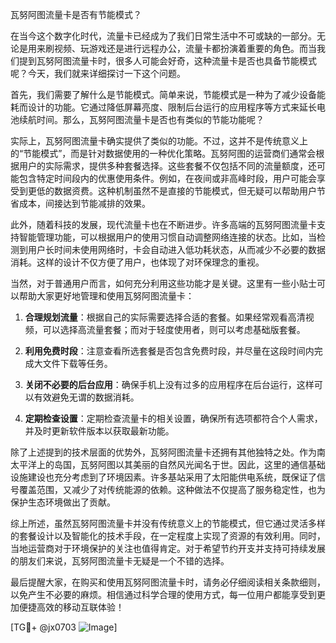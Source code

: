 瓦努阿图流量卡是否有节能模式？

在当今这个数字化时代，流量卡已经成为了我们日常生活中不可或缺的一部分。无论是用来刷视频、玩游戏还是进行远程办公，流量卡都扮演着重要的角色。而当我们提到瓦努阿图流量卡时，很多人可能会好奇，这种流量卡是否也具备节能模式呢？今天，我们就来详细探讨一下这个问题。

首先，我们需要了解什么是节能模式。简单来说，节能模式是一种为了减少设备能耗而设计的功能。它通过降低屏幕亮度、限制后台运行的应用程序等方式来延长电池续航时间。那么，瓦努阿图流量卡是否也有类似的节能功能呢？

实际上，瓦努阿图流量卡确实提供了类似的功能。不过，这并不是传统意义上的“节能模式”，而是针对数据使用的一种优化策略。瓦努阿图的运营商们通常会根据用户的实际需求，提供多种套餐选择。这些套餐不仅包括不同的流量额度，还可能包含特定时间段内的优惠使用条件。例如，在夜间或非高峰时段，用户可能会享受到更低的数据资费。这种机制虽然不是直接的节能模式，但无疑可以帮助用户节省成本，间接达到节能减排的效果。

此外，随着科技的发展，现代流量卡也在不断进步。许多高端的瓦努阿图流量卡支持智能管理功能，可以根据用户的使用习惯自动调整网络连接的状态。比如，当检测到用户长时间未使用网络时，卡会自动进入低功耗状态，从而减少不必要的数据消耗。这样的设计不仅方便了用户，也体现了对环保理念的重视。

当然，对于普通用户而言，如何充分利用这些功能才是关键。这里有一些小贴士可以帮助大家更好地管理和使用瓦努阿图流量卡：

1. **合理规划流量**：根据自己的实际需要选择合适的套餐。如果经常观看高清视频，可以选择高流量套餐；而对于轻度使用者，则可以考虑基础版套餐。

2. **利用免费时段**：注意查看所选套餐是否包含免费时段，并尽量在这段时间内完成大文件下载等任务。

3. **关闭不必要的后台应用**：确保手机上没有过多的应用程序在后台运行，这样可以有效避免无谓的数据消耗。

4. **定期检查设置**：定期检查流量卡的相关设置，确保所有选项都符合个人需求，并及时更新软件版本以获取最新功能。

除了上述提到的技术层面的优势外，瓦努阿图流量卡还拥有其他独特之处。作为南太平洋上的岛国，瓦努阿图以其美丽的自然风光闻名于世。因此，这里的通信基础设施建设也充分考虑到了环境因素。许多基站采用了太阳能供电系统，既保证了信号覆盖范围，又减少了对传统能源的依赖。这种做法不仅提高了服务稳定性，也为保护生态环境做出了贡献。

综上所述，虽然瓦努阿图流量卡并没有传统意义上的节能模式，但它通过灵活多样的套餐设计以及智能化的技术手段，在一定程度上实现了资源的有效利用。同时，当地运营商对于环境保护的关注也值得肯定。对于希望节约开支并支持可持续发展的朋友们来说，瓦努阿图流量卡无疑是一个不错的选择。

最后提醒大家，在购买和使用瓦努阿图流量卡时，请务必仔细阅读相关条款细则，以免产生不必要的麻烦。相信通过科学合理的使用方式，每一位用户都能享受到更加便捷高效的移动互联体验！

[TG💪+ @jx0703 ![Image](https://github.com/user-attachments/assets/dbca1d08-cadb-493c-b0ec-ad6f7a83f270)]